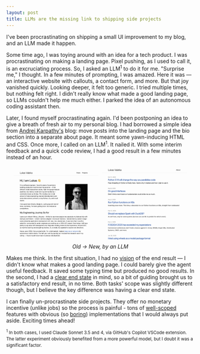 ```yaml
---
layout: post
title: LLMs are the missing link to shipping side projects
---
```

I've been procrastinating on shipping a small UI improvement to my blog, and an LLM made it happen.

<!--more-->

Some time ago, I was toying around with an idea for a tech product. I was procrastinating on making a landing page. Pixel pushing, as I used to call it, is an excruciating process. So, I asked an LLM<sup>1</sup> to do it for me. "Surprise me," I thought. In a few minutes of prompting, I was amazed. Here it was — an interactive website with callouts, a contact form, and more. But that joy vanished quickly. Looking deeper, it felt too generic. I tried multiple times, but nothing felt right. I didn't really know what made a good landing page, so LLMs couldn't help me much either. I parked the idea of an autonomous coding assistant then.

Later, I found myself procrastinating again. I'd been postponing an idea to give a breath of fresh air to my personal blog. I had borrowed a simple idea from [Andrej Karpathy's](https://karpathy.github.io/) blog: move posts into the landing page and the bio section into a separate about page. It meant some yawn-inducing HTML and CSS. Once more, I called on an LLM<sup>1</sup>. It nailed it. With some interim feedback and a quick code review, I had a good result in a few minutes instead of an hour.

<div style="display: flex; gap: 10px; align-items: center; justify-content: center; margin: 20px 0;">
  <img src="/assets/image-old.png" alt="Old design" style="max-width: 45%; height: auto;" />
  <img src="/assets/image-new.png" alt="New design" style="max-width: 45%; height: auto;" />
</div>
<p style="text-align: center; font-style: italic; margin-top: -10px;">Old → New, by an LLM</p>

Makes me think. In the first situation, I had no <u>vision</u> of the end result — I didn't know what makes a good landing page. I could barely give the agent useful feedback. It saved some typing time but produced no good results. In the second, I had a <u>clear end state</u> in mind, so a bit of guiding brought us to a satisfactory end result, in no time. Both tasks' scope was slightly different though, but I believe the key difference was having a clear end state.

I can finally un-procrastinate side projects. They offer no monetary incentive (unlike jobs) so the process is painful - tons of <u>well-scoped</u> features with obvious (so <u>boring</u>) implementations that I would always put aside. Exciting times ahead!

<small><sup>1</sup> In both cases, I used Claude Sonnet 3.5 and 4, via GitHub's Copilot VSCode extension. The latter experiment obviously benefited from a more powerful model, but I doubt it was a significant factor.</small>